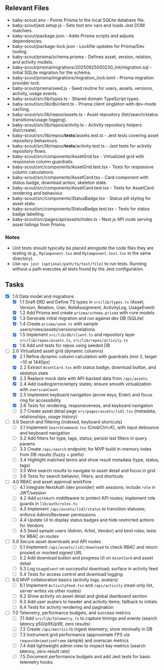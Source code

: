 ## Relevant Files

- baby-scout/.env - Points Prisma to the local SQLite database file.
- baby-scout/jest.setup.js - Sets test env vars and loads Jest DOM matchers.
- baby-scout/package.json - Adds Prisma scripts and adjusts dependencies.
- baby-scout/package-lock.json - Lockfile updates for Prisma/Dev tooling.
- baby-scout/prisma/schema.prisma - Defines asset, version, relation, and activity models.
- baby-scout/prisma/migrations/20250925000230_init/migration.sql - Initial SQLite migration for the schema.
- baby-scout/prisma/migrations/migration_lock.toml - Prisma migration provider lock.
- baby-scout/prisma/seed.js - Seed routine for users, assets, versions, activity, usage events.
- baby-scout/src/lib/types.ts - Shared domain TypeScript types.
- baby-scout/src/lib/db/client.ts - Prisma client singleton with dev-mode caching.
- baby-scout/src/lib/repos/assets.ts - Asset repository (list/search/status transitions/usage logging).
- baby-scout/src/lib/repos/activity.ts - Activity repository helpers (list/create).
- baby-scout/src/lib/repos/__tests__/assets.test.ts - Jest tests covering asset repository behaviours.
- baby-scout/src/lib/repos/__tests__/activity.test.ts - Jest tests for activity repository flows.
- baby-scout/src/components/AssetGrid.tsx - Virtualized grid with responsive column guardrails.
- baby-scout/src/components/AssetGrid.test.tsx - Tests for responsive column calculations.
- baby-scout/src/components/AssetCard.tsx - Card component with status badge, download action, skeleton state.
- baby-scout/src/components/AssetCard.test.tsx - Tests for AssetCard rendering and behaviour.
- baby-scout/src/components/StatusBadge.tsx - Status pill styling for asset state.
- baby-scout/src/components/StatusBadge.test.tsx - Tests for status badge labelling.
- baby-scout/src/pages/api/assets/index.ts - Next.js API route serving asset listings from Prisma.

### Notes

- Unit tests should typically be placed alongside the code files they are testing (e.g., `MyComponent.tsx` and `MyComponent.test.tsx` in the same directory).
- Use `npx jest [optional/path/to/test/file]` to run tests. Running without a path executes all tests found by the Jest configuration.

## Tasks

- [x] 1.0 Data model and migrations
  - [x] 1.1 Draft ERD and Define TS types in `src/lib/types.ts` (Asset, Version, Relation, User, RoleAssignment, ActivityLog, UsageEvent)
  - [x] 1.2 Add Prisma and create `prisma/schema.prisma` with core models
  - [x] 1.3 Generate initial migration and run against dev DB (SQLite)
  - [x] 1.4 Create `prisma/seed.ts` with sample users/roles/assets/versions/relations
  - [x] 1.5 Implement `src/lib/db/client.ts` and repository layer `src/lib/repos/assets.ts`, `src/lib/repos/activity.ts`
  - [x] 1.6 Add unit tests for repos using seeded DB

- [ ] 2.0 Virtualized asset grid (dynamic columns)
  - [x] 2.1 Refine dynamic column calculation with guardrails (min 2, target ~10 at 1440px)
  - [x] 2.2 Extract `AssetCard.tsx` with status badge, download button, and skeleton state
  - [x] 2.3 Replace mock data with API-backed data from `/api/assets`
  - [x] 2.4 Add loading/error/empty states; ensure smooth virtualization with `overscanCount`
  - [x] 2.5 Implement keyboard navigation (arrow keys, Enter) and focus ring for accessibility
  - [x] 2.6 Tests for rendering, responsiveness, and keyboard navigation
  - [ ] 2.7 Create asset detail page `src/pages/assets/[id].tsx` (metadata, relationships, usage history)

- [ ] 3.0 Search and filtering (indexed, keyboard shortcuts)
  - [ ] 3.1 Implement `SearchCommand.tsx` (Cmd/Ctrl+K), with input debounce and keyboard navigation
  - [ ] 3.2 Add filters for type, tags, status; persist last filters in query params
  - [ ] 3.3 Create `/api/search` endpoint; for MVP build in-memory index from DB results (fuzzy + prefix)
  - [ ] 3.4 Highlight matched terms and show result metadata (type, status, tags)
  - [ ] 3.5 Wire search results to navigate to asset detail and focus in grid
  - [ ] 3.6 Tests for search behavior, filters, and shortcuts

- [ ] 4.0 RBAC and asset approval workflow
  - [ ] 4.1 Integrate NextAuth (dev provider) with sessions; include `role` in JWT/session
  - [ ] 4.2 Add `withAuth` middleware to protect API routes; implement role guards in `lib/auth/roles.ts`
  - [ ] 4.3 Implement `/api/assets/[id]/status` to transition statuses; enforce Admin/Reviewer permissions
  - [ ] 4.4 Update UI to display status badges and hide restricted actions for Vendors
  - [ ] 4.5 Seed sample users (Admin, Artist, Vendor) and bind roles; tests for RBAC on routes

- [ ] 5.0 Secure asset downloads and API routes
  - [ ] 5.1 Implement `/api/assets/[id]/download` to check RBAC and return proxied or mocked signed URL
  - [ ] 5.2 Add download button and progress UI on `AssetCard` and asset detail
  - [ ] 5.3 Log `UsageEvent` on successful download; surface in activity feed
  - [ ] 5.4 Tests for access control and download logging

- [ ] 6.0 MVP collaboration basics (activity logs, avatars)
  - [ ] 6.1 Implement `ActivityFeed.tsx` and `/api/activity` (read-only list, server writes via other routes)
  - [ ] 6.2 Show activity on asset detail and global dashboard section
  - [ ] 6.3 Add user avatars to header and activity items; fallback to initials
  - [ ] 6.4 Tests for activity rendering and pagination

- [ ] 7.0 Telemetry, performance budgets, and success metrics
  - [ ] 7.1 Add `src/lib/telemetry.ts` to capture timings and events (search latency p50/p95/p99, zero results)
  - [ ] 7.2 Create `/api/metrics` to ingest telemetry; store minimally in DB
  - [ ] 7.3 Instrument grid performance (approximate FPS via `requestAnimationFrame` sample) and overscan metrics
  - [ ] 7.4 Add lightweight admin view to inspect key metrics (search latency, zero-result rate)
  - [ ] 7.5 Document performance budgets and add Jest tests for basic telemetry hooks
